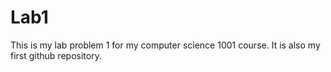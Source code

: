 # Lab1
This is my lab problem 1 for my computer science 1001 course.
It is also my first github repository.
